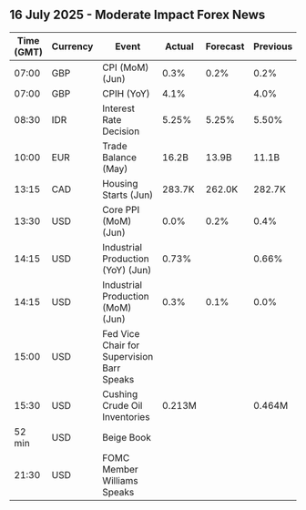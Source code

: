 ## 16 July 2025 - Moderate Impact Forex News

| Time (GMT) | Currency | Event | Actual | Forecast | Previous |
|------|----------|-------|--------|----------|----------|
| 07:00 | GBP | CPI (MoM) (Jun) | 0.3% | 0.2% | 0.2% |
| 07:00 | GBP | CPIH (YoY) | 4.1% |  | 4.0% |
| 08:30 | IDR | Interest Rate Decision | 5.25% | 5.25% | 5.50% |
| 10:00 | EUR | Trade Balance (May) | 16.2B | 13.9B | 11.1B |
| 13:15 | CAD | Housing Starts (Jun) | 283.7K | 262.0K | 282.7K |
| 13:30 | USD | Core PPI (MoM) (Jun) | 0.0% | 0.2% | 0.4% |
| 14:15 | USD | Industrial Production (YoY) (Jun) | 0.73% |  | 0.66% |
| 14:15 | USD | Industrial Production (MoM) (Jun) | 0.3% | 0.1% | 0.0% |
| 15:00 | USD | Fed Vice Chair for Supervision Barr Speaks |  |  |  |
| 15:30 | USD | Cushing Crude Oil Inventories | 0.213M |  | 0.464M |
| 52 min | USD | Beige Book |  |  |  |
| 21:30 | USD | FOMC Member Williams Speaks |  |  |  |
